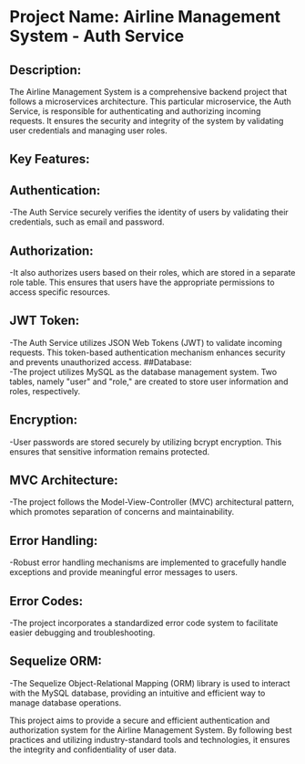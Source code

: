 # Project Name: Airline Management System - Auth Service
## Description:  
The Airline Management System is a comprehensive backend project that follows a microservices architecture. This particular microservice, the Auth Service, is responsible for authenticating and authorizing incoming requests. It ensures the security and integrity of the system by validating user credentials and managing user roles.
## Key Features: 
## Authentication:   
  -The Auth Service securely verifies the identity of users by validating their credentials, such as email and password.
## Authorization:  
  -It also authorizes users based on their roles, which are stored in a separate role table. This ensures that users have the appropriate permissions to access specific resources.
## JWT Token:   
   -The Auth Service utilizes JSON Web Tokens (JWT) to validate incoming requests. This token-based authentication mechanism enhances security and prevents unauthorized access.
##Database:   
   -The project utilizes MySQL as the database management system. Two tables, namely "user" and "role," are created to store user information and roles, respectively.
## Encryption:   
   -User passwords are stored securely by utilizing bcrypt encryption. This ensures that sensitive information remains protected.
## MVC Architecture:   
   -The project follows the Model-View-Controller (MVC) architectural pattern, which promotes separation of concerns and maintainability.
## Error Handling:   
   -Robust error handling mechanisms are implemented to gracefully handle exceptions and provide meaningful error messages to users.
## Error Codes:   
   -The project incorporates a standardized error code system to facilitate easier debugging and troubleshooting.
## Sequelize ORM:   
   -The Sequelize Object-Relational Mapping (ORM) library is used to interact with the MySQL database, providing an intuitive and efficient way to manage database operations.


This project aims to provide a secure and efficient authentication and authorization system for the Airline Management System. By following best practices and utilizing industry-standard tools and technologies, it ensures the integrity and confidentiality of user data.
